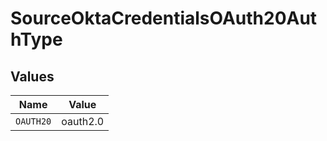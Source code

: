 # SourceOktaCredentialsOAuth20AuthType


## Values

| Name      | Value     |
| --------- | --------- |
| `OAUTH20` | oauth2.0  |